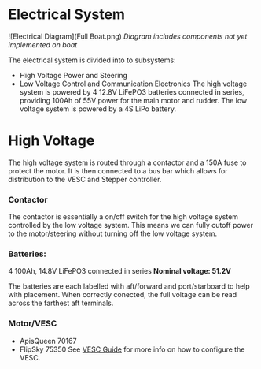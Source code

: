 # Electrical System
![Electrical Diagram](Full Boat.png)
*Diagram includes components not yet implemented on boat*

The electrical system is divided into to subsystems:
 - High Voltage Power and Steering
 - Low Voltage Control and Communication Electronics
The high voltage system is powered by 4 12.8V LiFePO3 batteries connected in series, providing 100Ah of 55V power for the main motor and rudder. The low voltage system is powered by a 4S LiPo battery.

# High Voltage
The high voltage system is routed through a contactor and a 150A fuse to protect the motor. It is then connected to a bus bar which allows for distribution to the VESC and Stepper controller.
### Contactor
The contactor is essentially a on/off switch for the high voltage system controlled by the low voltage system. This means we can fully cutoff power to the motor/steering without turning off the low voltage system.

### Batteries:
4 100Ah, 14.8V LiFePO3 connected in series
**Nominal voltage: 51.2V**

The batteries are each labelled with aft/forward and port/starboard to help with placement. When correctly conected, the full voltage can be read across the farthest aft terminals.

### Motor/VESC
- ApisQueen 70167
- FlipSky 75350
See [VESC Guide](VESCguide.md) for more info on how to configure the VESC.


